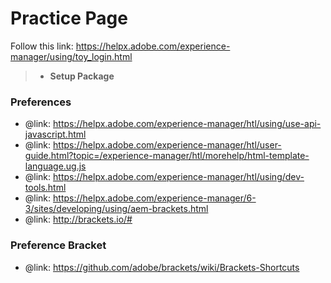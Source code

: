 # Practice Page
Follow this link: https://helpx.adobe.com/experience-manager/using/toy_login.html
> - **Setup Package**


        

### Preferences 
- @link: https://helpx.adobe.com/experience-manager/htl/using/use-api-javascript.html
- @link: https://helpx.adobe.com/experience-manager/htl/user-guide.html?topic=/experience-manager/htl/morehelp/html-template-language.ug.js
- @link: https://helpx.adobe.com/experience-manager/htl/using/dev-tools.html
- @link: https://helpx.adobe.com/experience-manager/6-3/sites/developing/using/aem-brackets.html
- @link: http://brackets.io/#

### Preference Bracket
- @link: https://github.com/adobe/brackets/wiki/Brackets-Shortcuts

